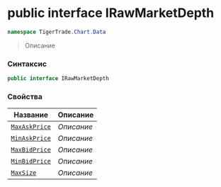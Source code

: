 
# public interface IRawMarketDepth
```csharp
namespace TigerTrade.Chart.Data
```



> Описание

### Синтаксис
```csharp
public interface IRawMarketDepth
```


### Свойства
| Название | Описание |
| --- | --- |
| [`MaxAskPrice`](./IRawMarketDepth.cs/Свойства/MaxAskPrice.md) | *Описание* |
| [`MinAskPrice`](./IRawMarketDepth.cs/Свойства/MinAskPrice.md) | *Описание* |
| [`MaxBidPrice`](./IRawMarketDepth.cs/Свойства/MaxBidPrice.md) | *Описание* |
| [`MinBidPrice`](./IRawMarketDepth.cs/Свойства/MinBidPrice.md) | *Описание* |
| [`MaxSize`](./IRawMarketDepth.cs/Свойства/MaxSize.md) | *Описание* |



